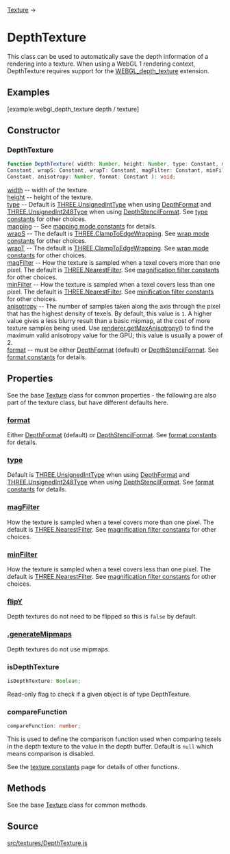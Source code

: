 [Texture](en\textures\Texture.html) →

# DepthTexture

This class can be used to automatically save the depth information of a
rendering into a texture. When using a WebGL 1 rendering context, DepthTexture
requires support for the <a
href="https://www.khronos.org/registry/webgl/extensions/WEBGL_depth_texture/">WEBGL_depth_texture</a>
extension.

## Examples

[example:webgl_depth_texture depth / texture]

## Constructor

### DepthTexture

  
  
```ts  
function DepthTexture( width: Number, height: Number, type: Constant, mapping:
Constant, wrapS: Constant, wrapT: Constant, magFilter: Constant, minFilter:
Constant, anisotropy: Number, format: Constant ): void;  
```  

[width](#) -- width of the texture.  
[height](#) -- height of the texture.  
[type](#) -- Default is [THREE.UnsignedIntType](en\constants\Textures.html)
when using [DepthFormat](en\constants\Textures.html) and
[THREE.UnsignedInt248Type](en\constants\Textures.html) when using
[DepthStencilFormat](en\constants\Textures.html). See [type
constants](en\constants\Textures.html) for other choices.  
[mapping](#) -- See [mapping mode constants](en\constants\Textures.html) for
details.  
[wrapS](#) -- The default is
[THREE.ClampToEdgeWrapping](en\constants\Textures.html). See [wrap mode
constants](en\constants\Textures.html) for other choices.  
[wrapT](#) -- The default is
[THREE.ClampToEdgeWrapping](en\constants\Textures.html). See [wrap mode
constants](en\constants\Textures.html) for other choices.  
[magFilter](#) -- How the texture is sampled when a texel covers more than one
pixel. The default is [THREE.NearestFilter](en\constants\Textures.html). See
[magnification filter constants](en\constants\Textures.html) for other
choices.  
[minFilter](#) -- How the texture is sampled when a texel covers less than one
pixel. The default is [THREE.NearestFilter](en\constants\Textures.html). See
[minification filter constants](en\constants\Textures.html) for other choices.  
[anisotropy](#) -- The number of samples taken along the axis through the
pixel that has the highest density of texels. By default, this value is `1`. A
higher value gives a less blurry result than a basic mipmap, at the cost of
more texture samples being used. Use [renderer.getMaxAnisotropy](#)() to find
the maximum valid anisotropy value for the GPU; this value is usually a power
of 2.  
[format](#) -- must be either [DepthFormat](en\constants\Textures.html)
(default) or [DepthStencilFormat](en\constants\Textures.html). See [format
constants](en\constants\Textures.html) for details.  

## Properties

See the base [Texture](en\textures\Texture.html) class for common properties -
the following are also part of the texture class, but have different defaults
here.

### [format](#)

Either [DepthFormat](en\constants\Textures.html) (default) or
[DepthStencilFormat](en\constants\Textures.html). See [format
constants](en\constants\Textures.html) for details.  

### [type](#)

Default is [THREE.UnsignedIntType](en\constants\Textures.html) when using
[DepthFormat](en\constants\Textures.html) and
[THREE.UnsignedInt248Type](en\constants\Textures.html) when using
[DepthStencilFormat](en\constants\Textures.html). See [format
constants](en\constants\Textures.html) for details.  

### [magFilter](#)

How the texture is sampled when a texel covers more than one pixel. The
default is [THREE.NearestFilter](en\constants\Textures.html). See
[magnification filter constants](en\constants\Textures.html) for other
choices.

### [minFilter](#)

How the texture is sampled when a texel covers less than one pixel. The
default is [THREE.NearestFilter](en\constants\Textures.html). See
[magnification filter constants](en\constants\Textures.html) for other
choices.

### [flipY](#)

Depth textures do not need to be flipped so this is `false` by default.

### [.generateMipmaps](#)

Depth textures do not use mipmaps.

### isDepthTexture

  
  
```ts  
isDepthTexture: Boolean;  
```  

Read-only flag to check if a given object is of type DepthTexture.

### compareFunction

  
  
```ts  
compareFunction: number;  
```  

This is used to define the comparison function used when comparing texels in
the depth texture to the value in the depth buffer. Default is `null` which
means comparison is disabled.  
  
See the [texture constants](en\constants\Textures.html) page for details of
other functions.

## Methods

See the base [Texture](en\textures\Texture.html) class for common methods.

## Source

<a
href="https://github.com/mrdoob/three.js/blob/master/src/textures/DepthTexture.js">src/textures/DepthTexture.js</a>

